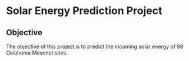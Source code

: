 # Solar Energy Prediction Project 

## Objective 
The objective of this project is to predict the incoming solar energy of 98 Oklahoma Mesonet sites.

